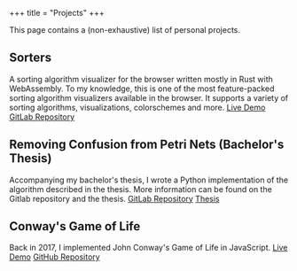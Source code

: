 +++
title = "Projects"
+++

This page contains a (non-exhaustive) list of personal projects.

## Sorters
A sorting algorithm visualizer for the browser written mostly in Rust with
WebAssembly. To my knowledge, this is one of the most feature-packed sorting
algorithm visualizers available in the browser. It supports a variety of sorting
algorithms, visualizations, colorschemes and more.
<span class="button-row">
    [Live Demo](https://tertsdiepraam.gitlab.io/Sorters/)
    [GitLab Repository](https://www.gitlab.com/TertsDiepraam/Sorters)
</span>

## Removing Confusion from Petri Nets (Bachelor's Thesis)
Accompanying my bachelor's thesis, I wrote a Python implementation of the
algorithm described in the thesis. More information can be found on the Gitlab
repository and the thesis.
<span class="button-row">
    [GitLab Repository](https://gitlab.com/tertsdiepraam/petrinet)
    [Thesis](/Terts_Diepraam_Thesis.pdf)
</span>

## Conway's Game of Life
Back in 2017, I implemented John Conway's Game of Life in JavaScript.
<span class="button-row">
    [Live Demo](https://tertsdiepraam.github.io/Conways-Game-of-Life/)
    [GitHub Repository](https://www.github.com/TertsDiepraam/Conways-Game-of-Life/)
</span>
